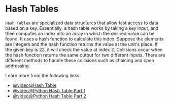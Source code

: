 # Hash Tables

`Hash Tables` are specialized data structures that allow fast access to data based on a key. Essentially, a hash table works by taking a key input, and then computes an index into an array in which the desired value can be found. It uses a hash function to calculate this index. Suppose the elements are integers and the hash function returns the value at the unit's place. If the given key is 22, it will check the value at index 2. Collisions occur when the hash function returns the same output for two different inputs. There are different methods to handle these collisions such as chaining and open addressing.

Learn more from the following links:

- [@video@Hash Table](https://www.youtube.com/watch?v=KEs5UyBJ39g&ab_channel=takeUforward)
- [@video@Python Hash Table Part 1](https://www.youtube.com/watch?v=ea8BRGxGmlA)
- [@video@Python Hash Table Part 2](https://www.youtube.com/watch?v=54iv1si4YCM)

